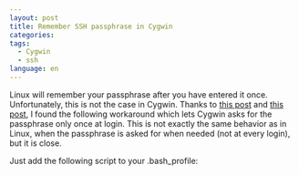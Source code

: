 ```yaml
---
layout: post
title: Remember SSH passphrase in Cygwin
categories: 
tags:
  - Cygwin
  - ssh
language: en  
---
```

Linux will remember your passphrase after you have entered it once. Unfortunately, this is not the case in Cygwin. Thanks to [this post](http://codeshavings.blogspot.com/2013/01/remember-ssh-passphrase-in-cygwin.html) and [this post](http://www.edwardawebb.com/web-development/keys-putty-cygwin-passwordless-login-ssh-scp#repetitiveentryavoidanceakaenterthepassphraseonceandonlyonce), I found the following workaround which lets Cygwin asks for the passphrase only once at login. This is not exactly the same behavior as in Linux, when the passphrase is asked for when needed (not at every login), but it is close. 

Just add the following script to your .bash_profile:
 
<script src="https://gist.github.com/azalea/8828636.js"></script>
